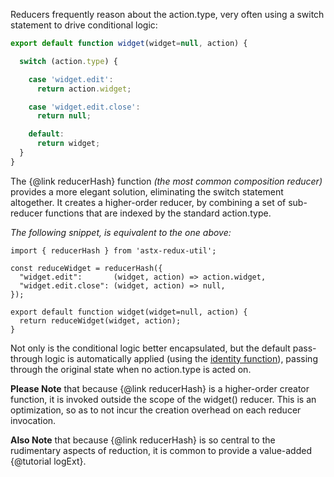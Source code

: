 Reducers frequently reason about the action.type, very often using a
switch statement to drive conditional logic:

```JavaScript
export default function widget(widget=null, action) {

  switch (action.type) {

    case 'widget.edit':
      return action.widget;

    case 'widget.edit.close':
      return null;

    default:
      return widget;
  }
}
```

The {@link reducerHash} function *(the most common composition
reducer)* provides a more elegant solution, eliminating the switch
statement altogether.  It creates a higher-order reducer, by combining
a set of sub-reducer functions that are indexed by the standard
action.type.

*The following snippet, is equivalent to the one above:*
```
import { reducerHash } from 'astx-redux-util';

const reduceWidget = reducerHash({
  "widget.edit":       (widget, action) => action.widget,
  "widget.edit.close": (widget, action) => null,
});

export default function widget(widget=null, action) {
  return reduceWidget(widget, action);
}
```

Not only is the conditional logic better encapsulated, but the default
pass-through logic is automatically applied (using the [identity
function](https://lodash.com/docs#identity)), passing through the
original state when no action.type is acted on.


**Please Note** that because {@link reducerHash} is a higher-order
creator function, it is invoked outside the scope of the widget()
reducer.  This is an optimization, so as to not incur the creation
overhead on each reducer invocation.

**Also Note** that because {@link reducerHash} is so central to the
rudimentary aspects of reduction, it is common to provide a
value-added {@tutorial logExt}.
